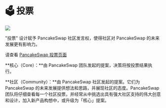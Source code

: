 # 🗳 投票



![](https://gblobscdn.gitbook.com/assets%2F-MHREX7DHcljbY5IkjgJ%2F-MbAJ7hjqYMgdRh4iL8N%2F-MbAJEQBo-wvFjR3ufEo%2Fdocs%20masthead%20\(1\).png?alt=media\&token=649c51f4-a67f-4782-a562-c372b4149918)

"投票" 设计赋予 PancakeSwap 社区发言权，使得社区对 PancakeSwap 的未来发展更有影响力。

请查看 [PancakeSwap 投票页面](https://pancakeswap.finance/voting)

**核心（Core）：**由 PancakeSwap 团队发起的提案，决策将按投票结果执行。

**社区（Community）：**由 PancakeSwap 社区发起的提案。它们为 PancakeSwap 的未来发展提供想法和思路，并展现社区的态度。PancakeSwap 团队将仔细查看每一个社区投票，并经常从中挑选出具有强大社区支持的伟大创意和设计，加入新产品构想中，或升级为「核心」提案。

